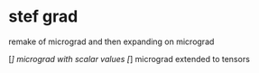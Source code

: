 # stef grad

remake of micrograd and then expanding on micrograd

[*] micrograd with scalar values
[*] micrograd extended to tensors